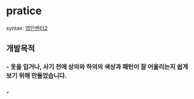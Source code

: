# pratice
syntax: [앱인벤터2](http://ai2.appinventor.mit.edu/?locale=en#6317293257752576)
## 개발목적
### - 옷을 입거나, 사기 전에 상의와 하의의 색상과 패턴이 잘 어울리는지 쉽게 보기 위해 만들었습니다.
### -
